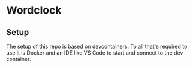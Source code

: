 # Wordclock

## Setup

The setup of this repo is based on devcontainers. To all that's required to use it is Docker and an IDE like VS Code to start and connect to the dev container.
